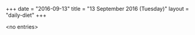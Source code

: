 +++
date = "2016-09-13"
title = "13 September 2016 (Tuesday)"
layout = "daily-diet"
+++

\<no entries\>